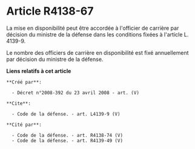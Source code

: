 # Article R4138-67

La mise en disponibilité peut être accordée à l'officier de carrière par décision du ministre de la défense dans les
conditions fixées à l'article L. 4139-9. 

Le nombre des officiers de carrière en disponibilité est fixé annuellement par décision du ministre de la défense.

**Liens relatifs à cet article**

	**Créé par**:

	  - Décret n°2008-392 du 23 avril 2008 - art. (V)

	**Cite**:

	  - Code de la défense. - art. L4139-9 (V)

	**Cité par**:

	  - Code de la défense. - art. R4138-74 (V)
	  - Code de la défense. - art. R4139-49 (V)
